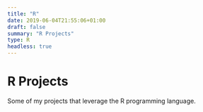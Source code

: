 ```yaml
---
title: "R"
date: 2019-06-04T21:55:06+01:00
draft: false
summary: "R Projects"
type: R
headless: true
---
```



# R Projects

Some of my projects that leverage the R programming language.